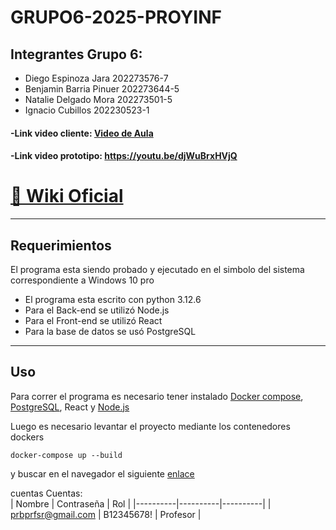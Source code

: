 # GRUPO6-2025-PROYINF
## Integrantes Grupo 6: <br>
* Diego Espinoza Jara 202273576-7 <br>
* Benjamin Barria Pinuer 202273644-5 <br>
* Natalie Delgado Mora 202273501-5 <br>
* Ignacio Cubillos 202230523-1 <br>
#### -Link video cliente: [Video de Aula](https://aula.usm.cl/pluginfile.php/6994529/mod_resource/content/1/video1943571039.mp4) <br>
#### -Link video prototipo: https://youtu.be/djWuBrxHVjQ
# [📘 Wiki Oficial](https://github.com/Itz-oji/GRUPO6-2025-PROYINF/wiki)


---
## Requerimientos
El programa esta siendo probado y ejecutado en el simbolo del sistema correspondiente a Windows 10 pro
- El programa esta escrito con python 3.12.6
- Para el Back-end se utilizó Node.js
- Para el Front-end se utilizó React
- Para la base de datos se usó PostgreSQL
---
## Uso
Para correr el programa es necesario tener instalado [Docker compose](https://docs.docker.com/compose/install/), [PostgreSQL](https://www.postgresql.org/download/), React y [Node.js](https://nodejs.org/es/)

Luego es necesario levantar el proyecto mediante los contenedores dockers
```
docker-compose up --build
```

y buscar en el navegador el siguiente [enlace](http://localhost:5173/)

cuentas
Cuentas:  
| Nombre | Contraseña | Rol |
|----------|----------|----------|
| prbprfsr@gmail.com   | B12345678!  | Profesor | 
